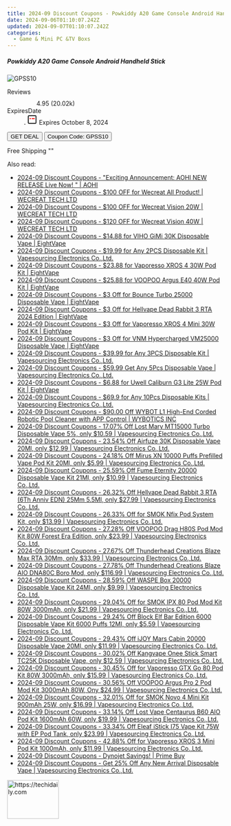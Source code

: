 ```yaml
---
title: 2024-09 Discount Coupons - Powkiddy A20 Game Console Android Handheld Stick | Gshopper
date: 2024-09-06T01:10:07.242Z
updated: 2024-09-07T01:10:07.242Z
categories:
  - Game & Mini PC &TV Boxs
---
```



<div class="max-w-4xl mx-auto grid grid-cols-1 lg:max-w-5xl lg:gap-x-20 lg:grid-cols-2">
  <div class="relative p-3 col-start-1 row-start-1 flex flex-col-reverse rounded-lg bg-gradient-to-t from-black/75 via-black/0 sm:bg-none sm:row-start-2 sm:p-0 lg:row-start-1">
    <h5 class="mt-1 text-lg font-semibold text-white sm:text-slate-900 md:text-2xl dark:sm:text-white">Powkiddy A20 Game Console Android Handheld Stick</h5>
  </div>
  
  <div class="col-start-1 col-end-3 row-start-1 grid gap-4 sm:mb-6 sm:grid-cols-4 lg:col-start-2 lg:row-span-6 lg:row-end-6 lg:mb-0 lg:gap-6">
      <img src="&quot;&quot;" onClick="javascript:window.open(decodeURIComponent('%22https%3A%2F%2Fwww.shareasale.com%2Fu.cfm%3Fd%3D1118432%26m%3D97331%26u%3D4338022%22'), '_blank');void(0);" alt="GPSS10" class="h-60 w-full rounded-lg object-cover sm:col-span-2 sm:h-52 lg:col-span-full" loading="lazy" />
    
  </div>
  <dl class="row-start-2 mt-4 flex items-center text-xs font-medium sm:row-start-3 sm:mt-1 md:mt-2.5 lg:row-start-2">
    <dt class="sr-only">Reviews</dt>
    <dd class="flex items-center text-indigo-600 dark:text-indigo-400">
      <svg width="24" height="24" fill="none" aria-hidden="true" class="mr-1 stroke-current dark:stroke-indigo-500">
        <path d="m12 5 2 5h5l-4 4 2.103 5L12 16l-5.103 3L9 14l-4-4h5l2-5Z" stroke-width="2" stroke-linecap="round" stroke-linejoin="round" />
      </svg>
      <span>4.95 <span class="font-normal text-slate-400">(20.02k)</span></span>
    </dd>
    <dt class="sr-only">ExpiresDate</dt>
    <dd class="flex items-center">
      <svg width="2" height="2" aria-hidden="true" fill="currentColor" class="mx-3 text-slate-300">
        <circle cx="1" cy="1" r="1" />
      </svg>
      <svg width="24" height="24" viewBox="0 0 24 24" fill="none" stroke="currentColor" stroke-width="2">
        <rect x="3" y="3" width="18" height="18" rx="2" fill="#fff" />
        <path d="M6 10L18 10" stroke="red" stroke-width="2" fill="none" />
        <path d="M10 6L10 18" stroke="#fff" stroke-width="2" fill="none" />
      </svg>
      Expires October 8, 2024    </dd>
  </dl>
  <div class="col-start-1 row-start-3 mt-4 self-center sm:col-start-2 sm:row-span-2 sm:row-start-2 sm:mt-0 lg:col-start-1 lg:row-start-3 lg:row-end-4 lg:mt-6">
    <button type="button" onClick="javascript:window.open(decodeURIComponent('%22https%3A%2F%2Fwww.shareasale.com%2Fu.cfm%3Fd%3D1118432%26m%3D97331%26u%3D4338022%22'), '_blank');void(0);" class="rounded-lg bg-red-600 px-3 py-2 text-sm font-medium leading-6 text-white">GET DEAL</button>
    <button type="button" onClick="javascript:window.open(decodeURIComponent('%22https%3A%2F%2Fwww.shareasale.com%2Fu.cfm%3Fd%3D1118432%26m%3D97331%26u%3D4338022%22'), '_blank');void(0);" class="border-dashed border-2 border-indigo-600 bg-green-100 text-sm leading-6 font-medium py-2 px-3 rounded-lg">Coupon Code: GPSS10</button>
  </div>
  <p class="col-start-1 mt-4 text-sm leading-6 sm:col-span-2 lg:col-span-1 lg:row-start-4 lg:mt-6 dark:text-slate-400">
    Free Shipping 
""  </p>
</div>
<span class="atpl-alsoreadstyle">Also read:</span>
<div><ul>
<li><a href="https://coupons.techidaily.com/coupon-1216365-share-127380-sale/"><u>2024-09 Discount Coupons - "Exciting Announcement: AOHI NEW RELEASE Live Now! " | AOHI</u></a></li>
<li><a href="https://coupons.techidaily.com/coupon-1225894-share-142145-sale/"><u>2024-09 Discount Coupons - $100 OFF for Wecreat All Product! | WECREAT TECH LTD</u></a></li>
<li><a href="https://coupons.techidaily.com/coupon-1123641-share-142145-sale/"><u>2024-09 Discount Coupons - $100 OFF for Wecreat Vision 20W | WECREAT TECH LTD</u></a></li>
<li><a href="https://coupons.techidaily.com/coupon-1123642-share-142145-sale/"><u>2024-09 Discount Coupons - $120 OFF for Wecreat Vision 40W | WECREAT TECH LTD</u></a></li>
<li><a href="https://coupons.techidaily.com/coupon-1225671-share-59344-sale/"><u>2024-09 Discount Coupons - $14.88 for VIHO GiMi 30K Disposable Vape | EightVape</u></a></li>
<li><a href="https://coupons.techidaily.com/coupon-1069758-share-90958-sale/"><u>2024-09 Discount Coupons - $19.99 for Any 2PCS Disposable Kit | Vapesourcing Electronics Co.,Ltd.</u></a></li>
<li><a href="https://coupons.techidaily.com/coupon-1201859-share-59344-sale/"><u>2024-09 Discount Coupons - $23.88 for Vaporesso XROS 4 30W Pod Kit | EightVape</u></a></li>
<li><a href="https://coupons.techidaily.com/coupon-1201861-share-59344-sale/"><u>2024-09 Discount Coupons - $25.88 for VOOPOO Argus E40 40W Pod Kit | EightVape</u></a></li>
<li><a href="https://coupons.techidaily.com/coupon-1201844-share-59344-sale/"><u>2024-09 Discount Coupons - $3 Off for Bounce Turbo 25000 Disposable Vape | EightVape</u></a></li>
<li><a href="https://coupons.techidaily.com/coupon-1201854-share-59344-sale/"><u>2024-09 Discount Coupons - $3 Off for Hellvape Dead Rabbit 3 RTA 2024 Edition | EightVape</u></a></li>
<li><a href="https://coupons.techidaily.com/coupon-1201857-share-59344-sale/"><u>2024-09 Discount Coupons - $3 Off for Vaporesso XROS 4 Mini 30W Pod Kit | EightVape</u></a></li>
<li><a href="https://coupons.techidaily.com/coupon-1201852-share-59344-sale/"><u>2024-09 Discount Coupons - $3 Off for VNM Hypercharged VM25000 Disposable Vape | EightVape</u></a></li>
<li><a href="https://coupons.techidaily.com/coupon-1069759-share-90958-sale/"><u>2024-09 Discount Coupons - $39.99 for Any 3PCS Disposable Kit | Vapesourcing Electronics Co.,Ltd.</u></a></li>
<li><a href="https://coupons.techidaily.com/coupon-1067692-share-90958-sale/"><u>2024-09 Discount Coupons - $59.99 Get Any 5Pcs Disposable Vape | Vapesourcing Electronics Co.,Ltd.</u></a></li>
<li><a href="https://coupons.techidaily.com/coupon-1201860-share-59344-sale/"><u>2024-09 Discount Coupons - $6.88 for Uwell Caliburn G3 Lite 25W Pod Kit | EightVape</u></a></li>
<li><a href="https://coupons.techidaily.com/coupon-1079076-share-90958-sale/"><u>2024-09 Discount Coupons - $69.9 for Any 10Pcs Disposable Kits | Vapesourcing Electronics Co.,Ltd.</u></a></li>
<li><a href="https://coupons.techidaily.com/coupon-1104238-share-153311-sale/"><u>2024-09 Discount Coupons - $90.00 Off WYBOT L1 High-End Corded Robotic Pool Cleaner with APP Control | WYBOTICS INC</u></a></li>
<li><a href="https://coupons.techidaily.com/coupon-1088336-share-90958-sale/"><u>2024-09 Discount Coupons - 17.07% Off Lost Mary MT15000 Turbo Disposable Vape 5%, only $10.59 | Vapesourcing Electronics Co.,Ltd.</u></a></li>
<li><a href="https://coupons.techidaily.com/coupon-1202207-share-90958-sale/"><u>2024-09 Discount Coupons - 23.54% Off Airfuze 30K Disposable Vape 20Ml, only $12.99 | Vapesourcing Electronics Co.,Ltd.</u></a></li>
<li><a href="https://coupons.techidaily.com/coupon-1083259-share-90958-sale/"><u>2024-09 Discount Coupons - 24.18% Off Mirus XN 10000 Puffs Prefilled Vape Pod Kit 20Ml, only $5.99 | Vapesourcing Electronics Co.,Ltd.</u></a></li>
<li><a href="https://coupons.techidaily.com/coupon-1112220-share-90958-sale/"><u>2024-09 Discount Coupons - 25.59% Off Fume Eternity 20000 Disposable Vape Kit 21Ml, only $10.99 | Vapesourcing Electronics Co.,Ltd.</u></a></li>
<li><a href="https://coupons.techidaily.com/coupon-1225699-share-90958-sale/"><u>2024-09 Discount Coupons - 26.32% Off Hellvape Dead Rabbit 3 RTA (6Th Anniv EDN) 25Mm 5.5Ml, only $27.99 | Vapesourcing Electronics Co.,Ltd.</u></a></li>
<li><a href="https://coupons.techidaily.com/coupon-698923-share-90958-sale/"><u>2024-09 Discount Coupons - 26.33% Off for SMOK Nfix Pod System Kit, only $13.99 | Vapesourcing Electronics Co.,Ltd.</u></a></li>
<li><a href="https://coupons.techidaily.com/coupon-1051293-share-90958-sale/"><u>2024-09 Discount Coupons - 27.28% Off VOOPOO Drag H80S Pod Mod Kit 80W Forest Era Edition, only $23.99 | Vapesourcing Electronics Co.,Ltd.</u></a></li>
<li><a href="https://coupons.techidaily.com/coupon-1202206-share-90958-sale/"><u>2024-09 Discount Coupons - 27.67% Off Thunderhead Creations Blaze Max RTA 30Mm, only $33.99 | Vapesourcing Electronics Co.,Ltd.</u></a></li>
<li><a href="https://coupons.techidaily.com/coupon-1115872-share-90958-sale/"><u>2024-09 Discount Coupons - 27.78% Off Thunderhead Creations Blaze AIO DNA80C Boro Mod, only $116.99 | Vapesourcing Electronics Co.,Ltd.</u></a></li>
<li><a href="https://coupons.techidaily.com/coupon-1202211-share-90958-sale/"><u>2024-09 Discount Coupons - 28.59% Off WASPE Box 20000 Disposable Vape Kit 24Ml, only $9.99 | Vapesourcing Electronics Co.,Ltd.</u></a></li>
<li><a href="https://coupons.techidaily.com/coupon-750476-share-90958-sale/"><u>2024-09 Discount Coupons - 29.04% Off for SMOK IPX 80 Pod Mod Kit 80W 3000mAh, only $21.99 | Vapesourcing Electronics Co.,Ltd.</u></a></li>
<li><a href="https://coupons.techidaily.com/coupon-1036476-share-90958-sale/"><u>2024-09 Discount Coupons - 29.24% Off Block Elf Bar Edition 6000 Disposable Vape Kit 6000 Puffs 12Ml, only $5.59 | Vapesourcing Electronics Co.,Ltd.</u></a></li>
<li><a href="https://coupons.techidaily.com/coupon-1112217-share-90958-sale/"><u>2024-09 Discount Coupons - 29.43% Off iJOY Mars Cabin 20000 Disposable Vape 20Ml, only $11.99 | Vapesourcing Electronics Co.,Ltd.</u></a></li>
<li><a href="https://coupons.techidaily.com/coupon-1102846-share-90958-sale/"><u>2024-09 Discount Coupons - 30.02% Off Kangvape Onee Stick Smart TC25K Disposable Vape, only $12.59 | Vapesourcing Electronics Co.,Ltd.</u></a></li>
<li><a href="https://coupons.techidaily.com/coupon-796511-share-90958-sale/"><u>2024-09 Discount Coupons - 30.45% Off for Vaporesso GTX Go 80 Pod Kit 80W 3000mAh, only $15.99 | Vapesourcing Electronics Co.,Ltd.</u></a></li>
<li><a href="https://coupons.techidaily.com/coupon-1084868-share-90958-sale/"><u>2024-09 Discount Coupons - 30.56% Off VOOPOO Argus Pro 2 Pod Mod Kit 3000mAh 80W, Ony $24.99 | Vapesourcing Electronics Co.,Ltd.</u></a></li>
<li><a href="https://coupons.techidaily.com/coupon-877104-share-90958-sale/"><u>2024-09 Discount Coupons - 32.01% Off for SMOK Novo 4 Mini Kit 900mAh 25W, only $16.99 | Vapesourcing Electronics Co.,Ltd.</u></a></li>
<li><a href="https://coupons.techidaily.com/coupon-1060142-share-90958-sale/"><u>2024-09 Discount Coupons - 33.14% Off Lost Vape Centaurus B60 AIO Pod Kit 1600mAh 60W, only $19.99 | Vapesourcing Electronics Co.,Ltd.</u></a></li>
<li><a href="https://coupons.techidaily.com/coupon-1059849-share-90958-sale/"><u>2024-09 Discount Coupons - 33.34% Off Eleaf iStick I75 Vape Kit 75W with EP Pod Tank, only $23.99 | Vapesourcing Electronics Co.,Ltd.</u></a></li>
<li><a href="https://coupons.techidaily.com/coupon-968631-share-90958-sale/"><u>2024-09 Discount Coupons - 42.88% Off for Vaporesso XROS 3 Mini Pod Kit 1000mAh, only $11.99 | Vapesourcing Electronics Co.,Ltd.</u></a></li>
<li><a href="https://coupons.techidaily.com/coupon-1201970-share-96806-sale/"><u>2024-09 Discount Coupons - Dynojet Savings! | Prime Buy</u></a></li>
<li><a href="https://coupons.techidaily.com/coupon-1225703-share-90958-sale/"><u>2024-09 Discount Coupons - Get 25% Off Any New Arrival Disposable Vape | Vapesourcing Electronics Co.,Ltd.</u></a></li>
</ul></div>

<ins class="adsbygoogle"
      style="display:block"
      data-ad-client="ca-pub-7571918770474297"
      data-ad-slot="8358498916"
      data-ad-format="auto"
      data-full-width-responsive="true"></ins>
<!-- affiliate ads begin -->
<a href="https://aligracehair.sjv.io/c/5597632/2135407/19272" target="_top" id="2135407">
  <img src="//a.impactradius-go.com/display-ad/19272-2135407" border="0" alt="https://techidaily.com" width="120" height="90"/>
</a>
<img height="0" width="0" src="https://aligracehair.sjv.io/i/5597632/2135407/19272" style="position:absolute;visibility:hidden;" border="0" />
<!-- affiliate ads end -->